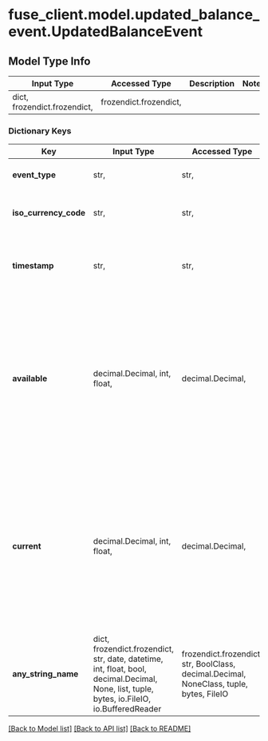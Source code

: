 # fuse_client.model.updated_balance_event.UpdatedBalanceEvent

## Model Type Info
Input Type | Accessed Type | Description | Notes
------------ | ------------- | ------------- | -------------
dict, frozendict.frozendict,  | frozendict.frozendict,  |  | 

### Dictionary Keys
Key | Input Type | Accessed Type | Description | Notes
------------ | ------------- | ------------- | ------------- | -------------
**event_type** | str,  | str,  |  | must be one of ["updated_balance", ] 
**iso_currency_code** | str,  | str,  | The ISO-4217 currency code. | 
**timestamp** | str,  | str,  | Datetime that the balance is accurate for In ISO-8601 format | 
**available** | decimal.Decimal, int, float,  | decimal.Decimal,  | The current balance of the account factoring in pending transactions. Use positive values to represent money going out and negative to represent money going in. | [optional] 
**current** | decimal.Decimal, int, float,  | decimal.Decimal,  | The current balance of the account without factoring in pending transactions. Use positive values to represent money going out and negative to represent money going in. | [optional] 
**any_string_name** | dict, frozendict.frozendict, str, date, datetime, int, float, bool, decimal.Decimal, None, list, tuple, bytes, io.FileIO, io.BufferedReader | frozendict.frozendict, str, BoolClass, decimal.Decimal, NoneClass, tuple, bytes, FileIO | any string name can be used but the value must be the correct type | [optional]

[[Back to Model list]](../../README.md#documentation-for-models) [[Back to API list]](../../README.md#documentation-for-api-endpoints) [[Back to README]](../../README.md)

